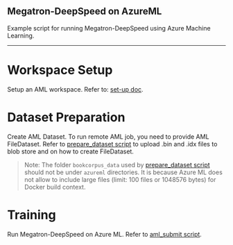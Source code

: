 ## Megatron-DeepSpeed on AzureML
Example script for running Megatron-DeepSpeed using Azure Machine Learning.

------

# Workspace Setup
Setup an AML workspace. Refer to: [set-up doc](https://github.com/Azure/azureml-examples/tree/main/v1/python-sdk#set-up).

# Dataset Preparation
Create AML Dataset. To run remote AML job, you need to provide AML FileDataset. 
Refer to [prepare_dataset script](prepare_dataset.py) to upload .bin and .idx files to blob store and on how to create FileDataset.

> Note: The folder `bookcorpus_data` used by [prepare_dataset script](prepare_dataset.py) should not be under `azureml` directories. It is because Azure ML does not allow to include large files (limit: 100 files or 1048576 bytes) for Docker build context.

# Training
Run Megatron-DeepSpeed on Azure ML. Refer to [aml_submit script](aml_submit.py).

